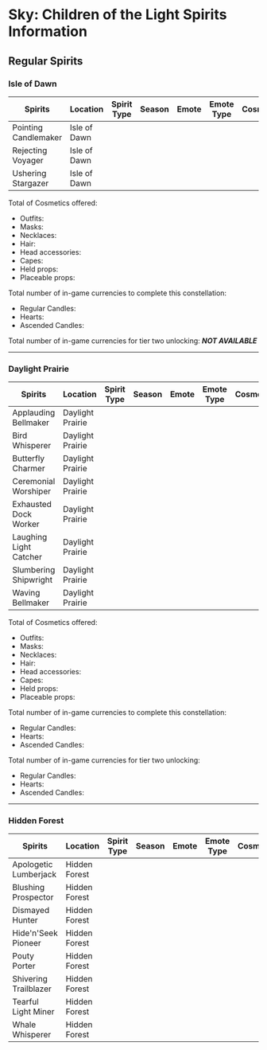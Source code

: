 # Sky: Children of the Light Spirits Information

## Regular Spirits

### Isle of Dawn
| Spirits                | Location         | Spirit Type | Season | Emote | Emote Type | Cosmetics | Regular Candles | Hearts | Ascended Candles |
|------------------------|------------------|-------------|--------|-------|------------|-----------|-----------------|--------|------------------|
| Pointing Candlemaker   | Isle of Dawn     |             |        |       |            |           |                 |        |                  |
| Rejecting Voyager      | Isle of Dawn     |             |        |       |            |           |                 |        |                  |
| Ushering Stargazer     | Isle of Dawn     |             |        |       |            |           |                 |        |                  |

Total of Cosmetics offered:
* Outfits:
* Masks:
* Necklaces:
* Hair:
* Head accessories:
* Capes:
* Held props:
* Placeable props:

Total number of in-game currencies to complete this constellation:
* Regular Candles:
* Hearts:
* Ascended Candles:

Total number of in-game currencies for tier two unlocking:
***NOT AVAILABLE***

-------------

### Daylight Prairie
| Spirits                | Location         | Spirit Type | Season | Emote | Emote Type | Cosmetics | Regular Candles | Hearts | Ascended Candles |
|------------------------|------------------|-------------|--------|-------|------------|-----------|-----------------|--------|------------------|
| Applauding Bellmaker   | Daylight Prairie |             |        |       |            |           |                 |        |                  |
| Bird Whisperer         | Daylight Prairie |             |        |       |            |           |                 |        |                  |
| Butterfly Charmer      | Daylight Prairie |             |        |       |            |           |                 |        |                  |
| Ceremonial Worshiper   | Daylight Prairie |             |        |       |            |           |                 |        |                  |
| Exhausted Dock Worker  | Daylight Prairie |             |        |       |            |           |                 |        |                  |
| Laughing Light Catcher | Daylight Prairie |             |        |       |            |           |                 |        |                  |
| Slumbering Shipwright  | Daylight Prairie |             |        |       |            |           |                 |        |                  |
| Waving Bellmaker       | Daylight Prairie |             |        |       |            |           |                 |        |                  |

Total of Cosmetics offered:
* Outfits:
* Masks:
* Necklaces:
* Hair:
* Head accessories:
* Capes:
* Held props:
* Placeable props:

Total number of in-game currencies to complete this constellation:
* Regular Candles:
* Hearts:
* Ascended Candles:

Total number of in-game currencies for tier two unlocking:
* Regular Candles:
* Hearts:
* Ascended Candles:

-------------

### Hidden Forest
| Spirits                | Location         | Spirit Type | Season | Emote | Emote Type | Cosmetics | Regular Candles | Hearts | Ascended Candles |
|------------------------|------------------|-------------|--------|-------|------------|-----------|-----------------|--------|------------------|
| Apologetic Lumberjack  | Hidden Forest    |             |        |       |            |           |                 |        |                  |
| Blushing Prospector    | Hidden Forest    |             |        |       |            |           |                 |        |                  |
| Dismayed Hunter        | Hidden Forest    |             |        |       |            |           |                 |        |                  |
| Hide'n'Seek Pioneer    | Hidden Forest    |             |        |       |            |           |                 |        |                  |
| Pouty Porter           | Hidden Forest    |             |        |       |            |           |                 |        |                  |
| Shivering Trailblazer  | Hidden Forest    |             |        |       |            |           |                 |        |                  |
| Tearful Light Miner    | Hidden Forest    |             |        |       |            |           |                 |        |                  |
| Whale Whisperer        | Hidden Forest    |             |        |       |            |           |                 |        |                  |
